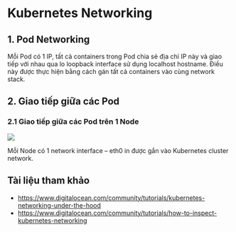 # Kubernetes Networking

## 1. Pod Networking
Mỗi Pod có 1 IP, tất cả containers trong Pod chia sẻ địa chỉ IP này và giao tiếp với nhau qua lo loopback interface sử dụng localhost hostname. Điều này được thực hiện bằng cách gán tất cả containers vào cùng network stack.

## 2. Giao tiếp giữa các Pod
### 2.1 Giao tiếp giữa các Pod trên 1 Node

<img src=https://i.imgur.com/rNqXQUf.png>

Mỗi Node có 1 network interface – eth0 in được gắn vào Kubernetes cluster network. 














## Tài liệu tham khảo
- https://www.digitalocean.com/community/tutorials/kubernetes-networking-under-the-hood
- https://www.digitalocean.com/community/tutorials/how-to-inspect-kubernetes-networking

